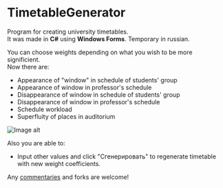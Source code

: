# TimetableGenerator

Program for creating university timetables. <br/>
It was made in <b>C#</b> using <b>Windows Forms</b>. Temporary in russian.

You can choose weights depending on what you wish to be more significient.<br/>
Now there are:
- Appearance of "window" in schedule of students' group
- Appearance of window in professor's schedule
- Disappearance of window in schedule of students' group
- Disappearance of window in professor's schedule
- Schedule workload
- Superfluity of places in auditorium

![Image alt](https://github.com/Altav1sta/TimetableGenrator/raw/master/TimetableGenerator/sources/screenshot.PNG)

Also you are able to:
- Input other values and click "Сгенерировать" to regenerate timetable with new weight coefficients.

Any <a href = "https://github.com/Altav1sta/TimetableGenerator/issues/1">commentaries</a> and forks are welcome!
